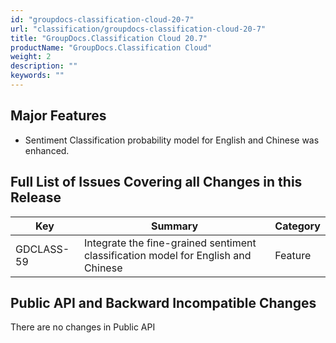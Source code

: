 ```yaml
---
id: "groupdocs-classification-cloud-20-7"
url: "classification/groupdocs-classification-cloud-20-7"
title: "GroupDocs.Classification Cloud 20.7"
productName: "GroupDocs.Classification Cloud"
weight: 2
description: ""
keywords: ""
---
```


## Major Features ##

* Sentiment Classification probability model for English and Chinese was enhanced.


## Full List of Issues Covering all Changes in this Release ##

|Key|Summary|Category
|---|---|---
|GDCLASS-59|Integrate the fine-grained sentiment classification model for English and Chinese|Feature

## Public API and Backward Incompatible Changes ##

There are no changes in Public API